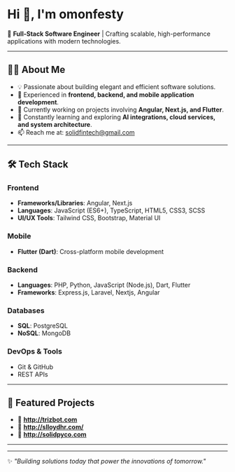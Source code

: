 # Hi 👋, I'm omonfesty

🚀 **Full-Stack Software Engineer** | Crafting scalable, high-performance applications with modern technologies.

---

## 👨‍💻 About Me
- 💡 Passionate about building elegant and efficient software solutions.
- 🧩 Experienced in **frontend, backend, and mobile application development**.
- 🔭 Currently working on projects involving **Angular, Next.js, and Flutter**.
- 🌱 Constantly learning and exploring **AI integrations, cloud services, and system architecture**.
- 📫 Reach me at: solidfintech@gmail.com

---

## 🛠️ Tech Stack

### Frontend
- **Frameworks/Libraries**: Angular, Next.js
- **Languages**: JavaScript (ES6+), TypeScript, HTML5, CSS3, SCSS
- **UI/UX Tools**: Tailwind CSS, Bootstrap, Material UI

### Mobile
- **Flutter (Dart)**: Cross-platform mobile development

### Backend
- **Languages**: PHP, Python, JavaScript (Node.js), Dart, Flutter
- **Frameworks**: Express.js, Laravel, Nextjs, Angular

### Databases
- **SQL**: PostgreSQL
- **NoSQL**: MongoDB

### DevOps & Tools
- Git & GitHub
- REST APIs


---

## 🌟 Featured Projects
- 🔹 **http://trizbot.com** 
- 🔹 **http://slloydhr.com/** 
- 🔹 **http://solidpyco.com** 

---


---
✨ *"Building solutions today that power the innovations of tomorrow."*
